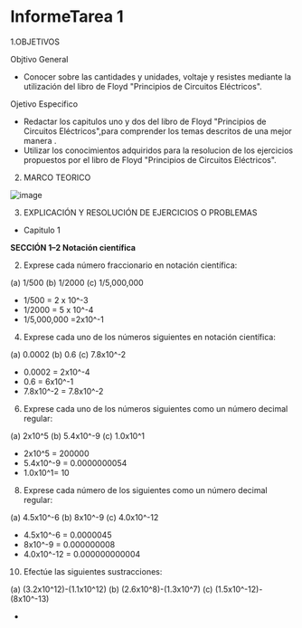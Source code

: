 # InformeTarea 1


1.OBJETIVOS

Objtivo  General 

* Conocer  sobre las cantidades y unidades, voltaje y resistes mediante  la utilización del libro de Floyd  "Principios de Circuitos Eléctricos".

Ojetivo Especifico

* Redactar los capitulos uno y dos del libro de  Floyd "Principios de Circuitos Eléctricos",para comprender los temas  descritos de una mejor manera .
* Utilizar los conocimientos adquiridos para la resolucion de los  ejercicios propuestos por el libro de Floyd   "Principios de Circuitos Eléctricos".

2. MARCO TEORICO 

![image](https://user-images.githubusercontent.com/105617383/168680682-85939092-77cf-48f4-b26d-80bb11362eae.png)
























3. EXPLICACIÓN Y RESOLUCIÓN DE EJERCICIOS O PROBLEMAS

* Capitulo 1  

**SECCIÓN 1–2 Notación científica**

2. Exprese cada número fraccionario en notación científica:

(a) 1/500 (b) 1/2000 (c) 1/5,000,000  

* 1/500 = 2 x 10^-3
* 1/2000 =  5 x 10^-4
* 1/5,000,000 =2x10^-1

4. Exprese cada uno de los números siguientes en notación científica:

(a) 0.0002 (b) 0.6 (c) 7.8x10^-2

* 0.0002 = 2x10^-4
*  0.6 = 6x10^-1
*  7.8x10^-2 = 7.8x10^-2

6. Exprese cada uno de los números siguientes como un número decimal regular:

(a) 2x10^5 (b) 5.4x10^-9 (c) 1.0x10^1

* 2x10^5 = 200000
* 5.4x10^-9 = 0.0000000054
* 1.0x10^1= 10

8. Exprese cada número de los siguientes como un número decimal regular:

(a) 4.5x10^-6 (b) 8x10^-9 (c) 4.0x10^-12

* 4.5x10^-6 = 0.0000045
* 8x10^-9 = 0.000000008
* 4.0x10^-12 = 0.000000000004

10. Efectúe las siguientes sustracciones:

(a) (3.2x10^12)-(1.1x10^12) (b) (2.6x10^8)-(1.3x10^7) (c) (1.5x10^-12)-(8x10^-13)

*
